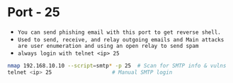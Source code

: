 # Port - 25

 - `You can send phishing email with this port to get reverse shell.`
 - `Used to send, receive, and relay outgoing emails and Main attacks are user enumeration and using an open relay to send spam`
- `always login with telnet <ip> 25`

 ```bash
 nmap 192.168.10.10 --script=smtp* -p 25  # Scan for SMTP info & vulns
 telnet <ip> 25                   # Manual SMTP login
 ```

